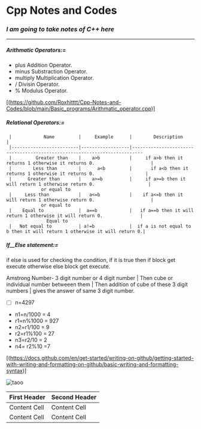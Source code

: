 #  Cpp Notes and Codes

### _**I am going to take notes of C++ here**_
-------------------------------------------------------------------------
#####  _**Arithmatic Operators:=**_
-    plus          Addition Operator.
-    minus          Substraction Operator.
-    multiply          Multiplication Operator.
-    /          Divisin Operator.
-    %          Modulus Operator.

[(https://github.com/Roxhitttt/Cpp-Notes-and-Codes/blob/main/Basic_programs/Arithmatic_operator.cpp)]


##### _**Relational Operators:=**_
     |            Name         |     Example      |        Description                                                       |
     |-------------------------|------------------|--------------------------------------------------------------------------
     |         Greater than    |    a>b           |     if a>b then it returns 1 otherwise it returns 0.                     |
     |        Less than        |      a<b         |       if a<b then it returns 1 otherwise it returns 0.                   |
     |      Greater than       |    a>=b          |     if a>=b then it will return 1 otherwise return 0.                    |
                 or equal to                                                                         
     |     Less than           |   a<=b           |    if a<=b then it will return 1 otherwise return 0.                     |
                 or equal to                                                                          
     |    Equal to             |  a==b            |   if a==b then it will return 1 otherwise it will return 0.              |
                   Equal to                                                                                       
     |   Not equal to          | a!=b             |  if a is not equal to b then it will return 1 otherwise it will return 0.|
     
     

##### _**If__Else statement:=**_

if else is used for checking the condition, if it is true then if block get execute otherwise else block get execute.
       
Amstrong Number- 3 digit number or 4 digit number | Then cube or individual number betweeen them | Then addition of cube of these 3 digit numbers | gives the answer of same 3 digit number.

- [ ] n=4297
- n1=n/1000    = 4
- r1=n%1000    = 927
- n2=r1/100    = 9
- r2=r1%100    = 27
- n3=r2/10     = 2
- n4= r2%10    =7

[(https://docs.github.com/en/get-started/writing-on-github/getting-started-with-writing-and-formatting-on-github/basic-writing-and-formatting-syntax)]


![taoo](https://user-images.githubusercontent.com/62470301/190870650-c1e368a0-2da5-4e52-86c3-039a3bb1a364.jpg)


| First Header  | Second Header |
| ------------- | ------------- |
| Content Cell  | Content Cell  |
| Content Cell  | Content Cell  |


